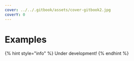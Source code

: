 ```yaml
---
cover: ../../.gitbook/assets/cover-gitbook2.jpg
coverY: 0
---
```


# Examples

{% hint style="info" %}
Under development!
{% endhint %}
